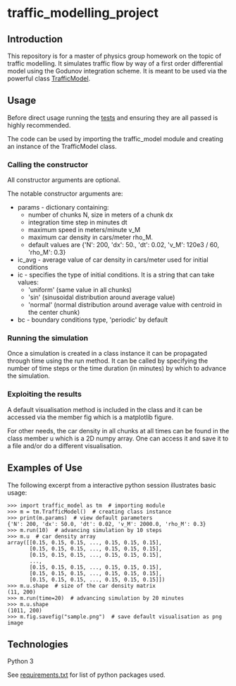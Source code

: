 # traffic_modelling_project

## Introduction
This repository is for a master of physics group homework on the topic of traffic modelling. It simulates traffic flow by way of a first order differential model using the Godunov integration scheme. It is meant to be used via the powerful class [TrafficModel](/traffic_model.py).

## Usage
Before direct usage running the [tests](/tests.py) and ensuring they are all passed is highly recommended.

The code can be used by importing the traffic_model module and creating an instance of the TrafficModel class.

### Calling the constructor
All constructor arguments are optional.

The notable constructor arguments are:

- params - dictionary containing:
   - number of chunks N, size in meters of a chunk dx
   - integration time step in minutes dt
   - maximum speed in meters/minute v_M
   - maximum car density in cars/meter rho_M.
   - default values are {'N': 200, 'dx': 50., 'dt': 0.02, 'v_M': 120e3 / 60, 'rho_M': 0.3}
- ic_avg - average value of car density in cars/meter used for initial conditions
- ic - specifies the type of initial conditions. It is a string that can take values:
   - 'uniform' (same value in all chunks)
   - 'sin' (sinusoidal distribution around average value)
   - 'normal' (normal distribution around average value with centroid in the center chunk)
- bc - boundary conditions type, 'periodic' by default

### Running the simulation
Once a simulation is created in a class instance it can be propagated through time using the run method. It can be called by specifying the number of time steps or the time duration (in minutes) by which to advance the simulation.

### Exploiting the results
A default visualisation method is included in the class and it can be accessed via the member fig which is a matplotlib figure.

For other needs, the car density in all chunks at all times can be found in the class member u which is a 2D numpy array. One can access it and save it to a file and/or do a different visualisation.

## Examples of Use
The following excerpt from a interactive python session illustrates basic usage:

```
>>> import traffic_model as tm  # importing module
>>> m = tm.TrafficModel()  # creating class instance
>>> print(m.params)  # view default parameters
{'N': 200, 'dx': 50.0, 'dt': 0.02, 'v_M': 2000.0, 'rho_M': 0.3}
>>> m.run(10)  # advancing simulation by 10 steps
>>> m.u  # car density array
array([[0.15, 0.15, 0.15, ..., 0.15, 0.15, 0.15],
       [0.15, 0.15, 0.15, ..., 0.15, 0.15, 0.15],
       [0.15, 0.15, 0.15, ..., 0.15, 0.15, 0.15],
       ...,
       [0.15, 0.15, 0.15, ..., 0.15, 0.15, 0.15],
       [0.15, 0.15, 0.15, ..., 0.15, 0.15, 0.15],
       [0.15, 0.15, 0.15, ..., 0.15, 0.15, 0.15]])
>>> m.u.shape  # size of the car density matrix
(11, 200)
>>> m.run(time=20)  # advancing simulation by 20 minutes
>>> m.u.shape
(1011, 200)
>>> m.fig.savefig("sample.png")  # save default visualisation as png image
```

## Technologies
Python 3

See [requirements.txt](/requirements.txt) for list of python packages used.
